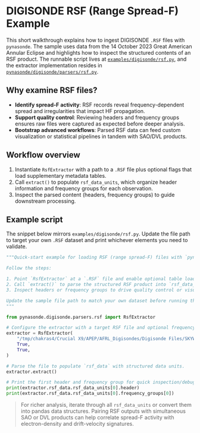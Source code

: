 # DIGISONDE RSF (Range Spread-F) Example

This short walkthrough explains how to ingest DIGISONDE `.RSF` files with
`pynasonde`. The sample uses data from the 14 October 2023 Great American Annular
Eclipse and highlights how to inspect the structured contents of an RSF product.
The runnable script lives at [`examples/digisonde/rsf.py`](https://github.com/shibaji7/pynasonde/examples/digisonde/rsf.py),
and the extractor implementation resides in
[`pynasonde/digisonde/parsers/rsf.py`](https://github.com/shibaji7/pynasonde/pynasonde/digisonde/parsers/rsf.py).

## Why examine RSF files?

- **Identify spread-F activity**: RSF records reveal frequency-dependent spread and
  irregularities that impact HF propagation.
- **Support quality control**: Reviewing headers and frequency groups ensures raw files
  were captured as expected before deeper analysis.
- **Bootstrap advanced workflows**: Parsed RSF data can feed custom visualization or
  statistical pipelines in tandem with SAO/DVL products.

## Workflow overview

1. Instantiate `RsfExtractor` with a path to a `.RSF` file plus optional flags that
   load supplementary metadata tables.
2. Call `extract()` to populate `rsf_data_units`, which organize header information and
   frequency groups for each observation.
3. Inspect the parsed content (headers, frequency groups) to guide downstream processing.

## Example script

The snippet below mirrors `examples/digisonde/rsf.py`. Update the file path to target
your own `.RSF` dataset and print whichever elements you need to validate.

```python
"""Quick-start example for loading RSF (range spread-F) files with `pynasonde`.

Follow the steps:

1. Point `RsfExtractor` at a `.RSF` file and enable optional table loading as needed.
2. Call `extract()` to parse the structured RSF product into `rsf_data_units`.
3. Inspect headers or frequency groups to drive quality control or visualization.

Update the sample file path to match your own dataset before running the script.
"""

from pynasonde.digisonde.parsers.rsf import RsfExtractor

# Configure the extractor with a target RSF file and optional frequency/angle tables.
extractor = RsfExtractor(
    "/tmp/chakras4/Crucial X9/APEP/AFRL_Digisondes/Digisonde Files/SKYWAVE_DPS4D_2023_10_14/KR835_2023287000000.RSF",
    True,
    True,
)

# Parse the file to populate `rsf_data` with structured data units.
extractor.extract()

# Print the first header and frequency group for quick inspection/debugging.
print(extractor.rsf_data.rsf_data_units[0].header)
print(extractor.rsf_data.rsf_data_units[0].frequency_groups[0])
```

> For richer analysis, iterate through all `rsf_data_units` or convert them into pandas
> data structures. Pairing RSF outputs with simultaneous SAO or DVL products can help
> correlate spread-F activity with electron-density and drift-velocity signatures.
